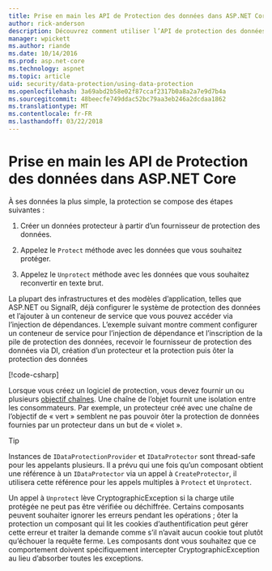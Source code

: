 ```yaml
---
title: Prise en main les API de Protection des données dans ASP.NET Core
author: rick-anderson
description: Découvrez comment utiliser l’API de protection des données ASP.NET Core pour protéger et déprotéger les données dans une application.
manager: wpickett
ms.author: riande
ms.date: 10/14/2016
ms.prod: asp.net-core
ms.technology: aspnet
ms.topic: article
uid: security/data-protection/using-data-protection
ms.openlocfilehash: 3a69abd2b58e02f87ccaf2317b0a8a2a7e9d7b4a
ms.sourcegitcommit: 48beecfe749ddac52bc79aa3eb246a2dcdaa1862
ms.translationtype: MT
ms.contentlocale: fr-FR
ms.lasthandoff: 03/22/2018
---
```

# <a name="get-started-with-the-data-protection-apis-in-aspnet-core"></a>Prise en main les API de Protection des données dans ASP.NET Core

<a name="security-data-protection-getting-started"></a>

À ses données la plus simple, la protection se compose des étapes suivantes :

1. Créer un données protecteur à partir d’un fournisseur de protection des données.

2. Appelez le `Protect` méthode avec les données que vous souhaitez protéger.

3. Appelez le `Unprotect` méthode avec les données que vous souhaitez reconvertir en texte brut.

La plupart des infrastructures et des modèles d’application, telles que ASP.NET ou SignalR, déjà configurer le système de protection des données et l’ajouter à un conteneur de service que vous pouvez accéder via l’injection de dépendances. L’exemple suivant montre comment configurer un conteneur de service pour l’injection de dépendance et l’inscription de la pile de protection des données, recevoir le fournisseur de protection des données via DI, création d’un protecteur et la protection puis ôter la protection des données

[!code-csharp[](../../security/data-protection/using-data-protection/samples/protectunprotect.cs?highlight=26,34,35,36,37,38,39,40)]

Lorsque vous créez un logiciel de protection, vous devez fournir un ou plusieurs [objectif chaînes](xref:security/data-protection/consumer-apis/purpose-strings). Une chaîne de l’objet fournit une isolation entre les consommateurs. Par exemple, un protecteur créé avec une chaîne de l’objectif de « vert » semblent ne pas pouvoir ôter la protection de données fournies par un protecteur dans un but de « violet ».

>[!TIP]
> Instances de `IDataProtectionProvider` et `IDataProtector` sont thread-safe pour les appelants plusieurs. Il a prévu qui une fois qu’un composant obtient une référence à un `IDataProtector` via un appel à `CreateProtector`, il utilisera cette référence pour les appels multiples à `Protect` et `Unprotect`.
>
>Un appel à `Unprotect` lève CryptographicException si la charge utile protégée ne peut pas être vérifiée ou déchiffrée. Certains composants peuvent souhaiter ignorer les erreurs pendant les opérations ; ôter la protection un composant qui lit les cookies d’authentification peut gérer cette erreur et traiter la demande comme s’il n’avait aucun cookie tout plutôt qu’échouer la requête ferme. Les composants dont vous souhaitez que ce comportement doivent spécifiquement intercepter CryptographicException au lieu d’absorber toutes les exceptions.
